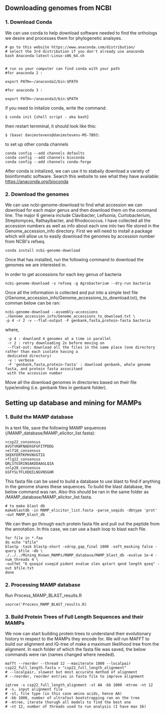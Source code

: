 ## Downloading genomes from NCBI

### 1. Download Conda

  We can use conda to help download software needed to find the orthologs we desire and processes them for phylogenetic analsyes.

    # go to this website https://www.anaconda.com/distribution/
    # select the 3rd distribution if you don't already use anaconda 
    bash Anaconda-latest-Linux-x86_64.sh


    # run so your computer can find conda with your path
    #for anaconda 2 :

    export PATH=~/anaconda2/bin:$PATH

    #for anaconda 3 :

    export PATH=~/anaconda3/bin:$PATH


  if you need to initalize conda, write the command:
    
    $ conda init {shell script - aka bash}
  
  then restart ternminal, it should look like this: 
    
    $ (base) danimstevens@danimstevens-MS-7B93:

  to set up other conda channels
  
    conda config --add channels defaults
    conda config --add channels bioconda
    conda config --add channels conda-forge

  After conda is initalized, we can use it to stabaily download a variety of bioinformatic software. Search this website to see what they have available: https://anaconda.org/bioconda


### 2. Download the genomes
  
  We can use ncbi-genome-download to find what accession we can download for each major genus and then download them on the command line. The major 6 genera include Clavibacter, Leifsonia, Curtobacterium, Streptomyces, Rathayibacter, and Rhodococcus. I have collected all the accession numbers as well as info about each one into two file stored in the Genome_accession_info directory. First we will need to install a package which will allow us to easily download the genomes by accession number from NCBI's refseq.
  
    conda install ncbi-genome-download
    
  Once that has installed, run the following command to download the genomes we are interested in. 

In order to get accessions for each key genus of bacteria

  ```
  ncbi-genome-download -s refseq -g Agrobacterium --dry-run bacteria
  ```

Once all the information is collected and put into a simple text file (/Genome_accession_info/Genome_accessions_to_download.txt), the comman below can be ran:


  ```
  ncbi-genome-download --assembly-accessions ./Genome_accession_info/Genome_accessions_to_download.txt \ 
  -p 4 -r 2 -v --flat-output -F genbank,fasta,protein-fasta bacteria
  ```

where,

  ```
   -p 4 : downland 4 genomes at a time in parallel
   -r 2 : retry downloading 2x before moving on
   --flat-out: download all the files in the same place (one directory rather than each isolate having a 
   dedicated directory)
   -v : verbose
   -F 'genbank,fasta,protein-fasta' : download genbank, whole genome fasta, and protein fasta associtaed 
   with the accession number
   ```
 Move all the download genomes in directories based on their file type/ending (i.e. genbank files in genbank folder).
 
 ## Setting up database and mining for MAMPs
 
 ### 1. Build the MAMP database
 
 In a text file, save the following MAMP sequences (/MAMP_database/MAMP_elicitor_list.fasta):
   ```
  >csp22_consensus
  AVGTVKWFNAEKGFGFITPDDG
  >elf18_consensus
  SKEKFERTKPHVNVGTIG
  >flg22_consensus
  QRLSTGSRINSAKDDAAGLQIA
  >nlp20_consensus
  GSFYSLYFLKDQILNGVNSGHR
  ```
This fasta file can be used to build a database to use blast to find if anything in the genome shares these sequences. To build the blast database, the below command was ran. Also this should be ran in the same folder as /MAMP_database/MAMP_elicitor_list.fasta. 

  ```
  # to make blast db
  makeblastdb -in MAMP_elicitor_list.fasta -parse_seqids -dbtype 'prot' -out MAMP_blast_db
  ````

We can then go through each protein fasta file and pull out the peptide from the annotation. In this case, we can use a bash loop to blast each file. 

  ```
  for file in *.faa
  do echo "$file"
  blastp -task blastp-short -xdrop_gap_final 1000 -soft_masking false -query $file -db \ ./../../Mining_Known_MAMPs/MAMP_database/MAMP_blast_db -evalue 1e-4 -num_threads 4 \
  -outfmt "6 qseqid sseqid pident evalue slen qstart qend length qseq" -out $file.txt
  done
  ```

### 2. Processing MAMP database

Run Process_MAMP_BLAST_results.R

  ```
  source('Process_MAMP_BLAST_results.R)
  ```

### 3. Build Protein Trees of Full Length Sequences and their MAMPs

We now can start building protein trees to understand their evolutionary history in respect to the MAMPs they encode for. We will run MAFFT to build our alignment and IQ-tree of make a maximum likelihood tree from the alignment. In each folder of which the fasta file was saved, the below commands were ran (names changed where needed).

  ```
  mafft --reorder --thread 12 --maxiterate 1000 --localpair csp22_full_length.fasta > "csp22_full_length_alignment"
  # --localpair, slowest but most accurate method of alignment
  # --reorder, reorder entries in fasta file to improve alignment
  
  iqtree -s csp22_full_length_alignment -st AA -bb 1000 -mtree -nt 12
  # -s, input alignment file
  # -st, file type (in this case amino acids, hence AA)
  # -bb 1000, number of ultrafast bootstrapping ran on the tree
  # -mtree, iterate thorugh all models to find the best one
  # -nt 12, number of threads used to run analysis (I have max 16)
  ```

 